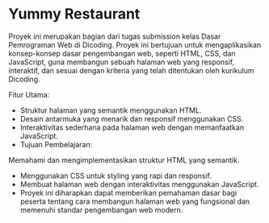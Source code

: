 # Yummy Restaurant

Proyek ini merupakan bagian dari tugas submission kelas Dasar Pemrograman Web di Dicoding. Proyek ini bertujuan untuk mengaplikasikan konsep-konsep dasar pengembangan web, seperti HTML, CSS, dan JavaScript, guna membangun sebuah halaman web yang responsif, interaktif, dan sesuai dengan kriteria yang telah ditentukan oleh kurikulum Dicoding.

Fitur Utama:

- Struktur halaman yang semantik menggunakan HTML.
- Desain antarmuka yang menarik dan responsif menggunakan CSS.
- Interaktivitas sederhana pada halaman web dengan memanfaatkan JavaScript.
- Tujuan Pembelajaran:

Memahami dan mengimplementasikan struktur HTML yang semantik.
- Menggunakan CSS untuk styling yang rapi dan responsif.
- Membuat halaman web dengan interaktivitas menggunakan JavaScript.
- Proyek ini diharapkan dapat memberikan pemahaman dasar bagi peserta tentang cara membangun halaman web yang fungsional dan memenuhi standar pengembangan web modern.
